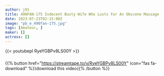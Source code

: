 ```yaml
---
author: j91
title: 490FAN-175 Indecent Busty Wife Who Lusts For An Obscene Massage (Mita Sakura)
date: 2023-07-23T02:15:00Z
image: "pb_e_490fan-175.jpg"
tags: [Amateur, ]
maker: []
actress: []
---
```



{{< youtubepl RyeYGBPv8LS00Y >}}
###

{{% button href="https://streamtape.to/v/RyeYGBPv8LS00Y" icon="fas fa-download" %}}download this video{{% /button %}}

